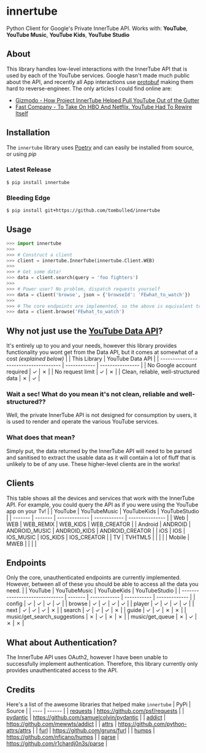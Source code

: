 # innertube
Python Client for Google's Private InnerTube API. Works with: **YouTube**, **YouTube Music**, **YouTube Kids**, **YouTube Studio**

## About
This library handles low-level interactions with the InnerTube API that is used by each of the YouTube services.
Google hasn't made much public about the API, and recently all App interactions use [protobuf](https://github.com/protocolbuffers/protobuf) making them hard to reverse-engineer. The only articles I could find online are:
* [Gizmodo - How Project InnerTube Helped Pull YouTube Out of the Gutter](https://gizmodo.com/how-project-innertube-helped-pull-youtube-out-of-the-gu-1704946491)
* [Fast Company - To Take On HBO And Netflix, YouTube Had To Rewire Itself](https://www.fastcompany.com/3044995/to-take-on-hbo-and-netflix-youtube-had-to-rewire-itself)

## Installation
The `innertube` library uses [Poetry](https://github.com/python-poetry/poetry) and can easily be installed from source, or using *pip*

### Latest Release
```console
$ pip install innertube
```

### Bleeding Edge
```console
$ pip install git+https://github.com/tombulled/innertube
```

## Usage
```python
>>> import innertube
>>>
>>> # Construct a client
>>> client = innertube.InnerTube(innertube.Client.WEB)
>>>
>>> # Get some data!
>>> data = client.search(query = 'foo fighters')
>>>
>>> # Power user? No problem, dispatch requests yourself
>>> data = client('browse', json = {'browseId': 'FEwhat_to_watch'})
>>>
>>> # The core endpoints are implemented, so the above is equivalent to:
>>> data = client.browse('FEwhat_to_watch')
```

## Why not just use the [YouTube Data API](https://developers.google.com/youtube/v3/)?
It's entirely up to you and your needs, however this library provides functionality you wont get from the Data API, but it comes at somewhat of a cost *(explained below)*
|                                       | This Library | YouTube Data API |
| ------------------------------------- | ------------ | ---------------- |
| No Google account required            | &check;      | &cross;          |
| No request limit                      | &check;      | &cross;          |
| Clean, reliable, well-structured data | &cross;      | &check;          |

### Wait a sec! What do you mean it's not clean, reliable and well-structured??
Well, the private InnerTube API is not designed for consumption by users, it is used to render and operate the various YouTube services.

### What does that mean?
Simply put, the data returned by the InnerTube API will need to be parsed and sanitised to extract the usable data as it will contain a lot of fluff that is unlikely to be of any use. These higher-level clients are in the works!

## Clients
This table shows all the devices and services that work with the InnerTube API. For example, you could query the API as if you were using the YouTube app on your Tv!
|         | YouTube | YouTubeMusic  | YouTubeKids  | YouTubeStudio   |
| ------- | ------- | ------------- | ------------ | --------------- |
| Web     | WEB     | WEB_REMIX     | WEB_KIDS     | WEB_CREATOR     |
| Android | ANDROID | ANDROID_MUSIC | ANDROID_KIDS | ANDROID_CREATOR |
| iOS     | IOS     | IOS_MUSIC     | IOS_KIDS     | IOS_CREATOR     |
| TV      | TVHTML5 |               |              |                 |
| Mobile  | MWEB    |               |              |                 |

## Endpoints
Only the core, unauthenticated endpoints are currently implemented. However, between all of these you should be able to access all the data you need.
|                                | YouTube | YouTubeMusic | YouTubeKids | YouTubeStudio |
| ------------------------------ | ------- | ------------ | ----------- | ------------- |
| config                         | &check; | &check;      | &check;     | &check;       |
| browse                         | &check; | &check;      | &check;     | &check;       |
| player                         | &check; | &check;      | &check;     | &check;       |
| next                           | &check; | &check;      | &check;     | &cross;       |
| search                         | &check; | &check;      | &check;     | &cross;       |
| guide                          | &check; | &check;      | &cross;     | &cross;       |
| music/get_search_suggestions   | &cross; | &check;      | &cross;     | &cross;       |
| music/get_queue                | &cross; | &check;      | &cross;     | &cross;       |

## What about Authentication?
The InnerTube API uses OAuth2, however I have been unable to successfully implement authentication.
Therefore, this library currently only provides unauthenticated access to the API.

## Credits
Here's a list of the awesome libraries that helped make `innertube`
| PyPi | Source |
| ---- | ------ |
| [requests](https://pypi.org/project/requests/) | https://github.com/psf/requests |
| [pydantic](https://pypi.org/project/pydantic/) | https://github.com/samuelcolvin/pydantic |
| [addict](https://pypi.org/project/addict/) | https://github.com/mewwts/addict |
| [attrs](https://pypi.org/project/attrs/) | https://github.com/python-attrs/attrs |
| [furl](https://pypi.org/project/furl/) | https://github.com/gruns/furl |
| [humps](https://pypi.org/project/pyhumps/) | https://github.com/nficano/humps |
| [parse](https://pypi.org/project/parse/) | https://github.com/r1chardj0n3s/parse |
